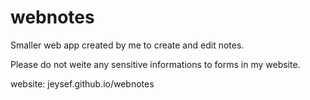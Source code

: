 # webnotes
Smaller web app created by me to create and edit notes.

Please do not weite any sensitive informations to forms in my website.

website: jeysef.github.io/webnotes
